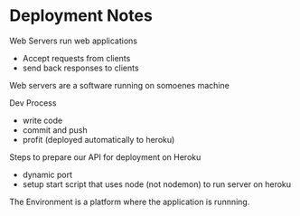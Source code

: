 # Deployment Notes

Web Servers run web applications
- Accept requests from clients
- send back responses to clients

Web servers are a software running on somoenes machine

Dev Process
- write code
- commit and push
- profit (deployed automatically to heroku)

Steps to prepare our API for deployment on Heroku
- dynamic port
- setup start script that uses node (not nodemon) to run server on heroku

The Environment is a platform where the application is runnning.